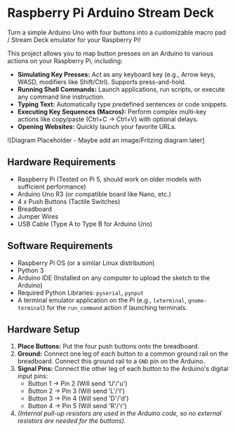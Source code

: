 # Raspberry Pi Arduino Stream Deck

Turn a simple Arduino Uno with four buttons into a customizable macro pad / Stream Deck emulator for your Raspberry Pi!

This project allows you to map button presses on an Arduino to various actions on your Raspberry Pi, including:

* **Simulating Key Presses:** Act as any keyboard key (e.g., Arrow keys, WASD, modifiers like Shift/Ctrl). Supports press-and-hold.
* **Running Shell Commands:** Launch applications, run scripts, or execute any command line instruction.
* **Typing Text:** Automatically type predefined sentences or code snippets.
* **Executing Key Sequences (Macros):** Perform complex multi-key actions like copy/paste (Ctrl+C -> Ctrl+V) with optional delays.
* **Opening Websites:** Quickly launch your favorite URLs.

![Diagram Placeholder - Maybe add an image/Fritzing diagram later]

## Hardware Requirements

* Raspberry Pi (Tested on Pi 5, should work on older models with sufficient performance)
* Arduino Uno R3 (or compatible board like Nano, etc.)
* 4 x Push Buttons (Tactile Switches)
* Breadboard
* Jumper Wires
* USB Cable (Type A to Type B for Arduino Uno)

## Software Requirements

* Raspberry Pi OS (or a similar Linux distribution)
* Python 3
* Arduino IDE (Installed on any computer to upload the sketch to the Arduino)
* Required Python Libraries: `pyserial`, `pynput`
* A terminal emulator application on the Pi (e.g., `lxterminal`, `gnome-terminal`) for the `run_command` action if launching terminals.

## Hardware Setup

1.  **Place Buttons:** Put the four push buttons onto the breadboard.
2.  **Ground:** Connect one leg of *each* button to a common ground rail on the breadboard. Connect this ground rail to a `GND` pin on the Arduino.
3.  **Signal Pins:** Connect the other leg of each button to the Arduino's digital input pins:
    * Button 1 -> Pin 2 (Will send 'U'/'u')
    * Button 2 -> Pin 3 (Will send 'L'/'l')
    * Button 3 -> Pin 4 (Will send 'D'/'d')
    * Button 4 -> Pin 5 (Will send 'R'/'r')
4.  *(Internal pull-up resistors are used in the Arduino code, so no external resistors are needed for the buttons).*